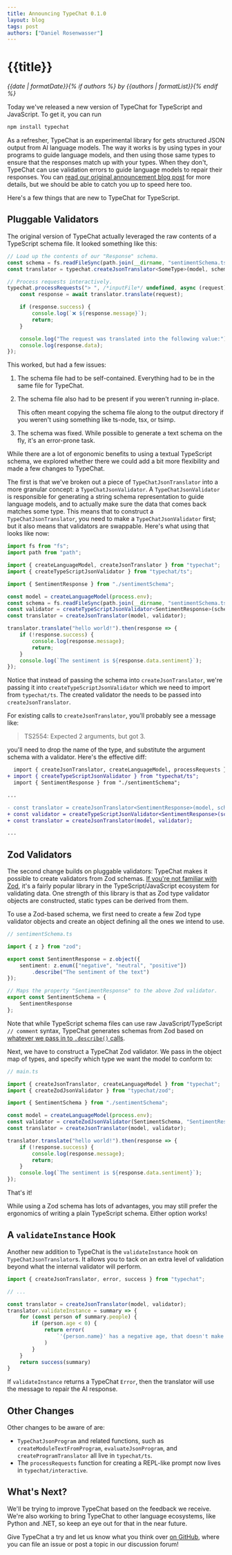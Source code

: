 ```yaml
---
title: Announcing TypeChat 0.1.0
layout: blog
tags: post
authors: ["Daniel Rosenwasser"]
---
```


# {{title}}

*{{date | formatDate}}{% if authors %} by {{authors | formatList}}{% endif %}*

Today we've released a new version of TypeChat for TypeScript and JavaScript. To get it, you can run

```sh
npm install typechat
```

As a refresher, TypeChat is an experimental library for gets structured JSON output from AI language models.
The way it works is by using types in your programs to guide language models, and then using those same types to ensure that the responses match up with your types.
When they don't, TypeChat can use validation errors to guide language models to repair their responses.
You can [read our original announcement blog post](./introducing-typechat) for more details, but we should be able to catch you up to speed here too.

Here's a few things that are new to TypeChat for TypeScript.

## Pluggable Validators

The original version of TypeChat actually leveraged the raw contents of a TypeScript schema file.
It looked something like this:

```ts
// Load up the contents of our "Response" schema.
const schema = fs.readFileSync(path.join(__dirname, "sentimentSchema.ts"), "utf8");
const translator = typechat.createJsonTranslator<SomeType>(model, schema, "SomeType");

// Process requests interactively.
typechat.processRequests("> ", /*inputFile*/ undefined, async (request) => {
    const response = await translator.translate(request);

    if (response.success) {
        console.log(`❌ ${response.message}`);
        return;
    }

    console.log("The request was translated into the following value:")
    console.log(response.data);
});
```

This worked, but had a few issues:

1. The schema file had to be self-contained. Everything had to be in the same file for TypeChat.
1. The schema file also had to be present if you weren't running in-place.

   This often meant copying the schema file along to the output directory if you weren't using something like ts-node, tsx, or tsimp.

1. The schema was fixed. While possible to generate a text schema on the fly, it's an error-prone task.

While there are a lot of ergonomic benefits to using a textual TypeScript schema, we explored whether there we could add a bit more flexibility and made a few changes to TypeChat.

The first is that we've broken out a piece of `TypeChatJsonTranslator` into a more granular concept: a `TypeChatJsonValidator`.
A `TypeChatJsonValidator` is responsible for generating a string schema representation to guide language models, and to actually make sure the data that comes back matches some type.
This means that to construct a `TypeChatJsonTranslator`, you need to make a `TypeChatJsonValidator` first;
but it also means that validators are swappable.
Here's what using that looks like now:

```ts
import fs from "fs";
import path from "path";

import { createLanguageModel, createJsonTranslator } from "typechat";
import { createTypeScriptJsonValidator } from "typechat/ts";

import { SentimentResponse } from "./sentimentSchema";

const model = createLanguageModel(process.env);
const schema = fs.readFileSync(path.join(__dirname, "sentimentSchema.ts"), "utf8");
const validator = createTypeScriptJsonValidator<SentimentResponse>(schema, "SentimentResponse");
const translator = createJsonTranslator(model, validator);

translator.translate("hello world!").then(response => {
    if (!response.success) {
        console.log(response.message);
        return;
    }
    console.log(`The sentiment is ${response.data.sentiment}`);
});
```

Notice that instead of passing the schema into `createJsonTranslator`, we're passing it into `createTypeScriptJsonValidator` which we need to import from `typechat/ts`.
The created validator the needs to be passed into `createJsonTranslator`.

For existing calls to `createJsonTranslator`, you'll probably see a message like:

> TS2554: Expected 2 arguments, but got 3.

you'll need to drop the name of the type, and substitute the argument schema with a validator.
Here's the effective diff:

```diff
  import { createJsonTranslator, createLanguageModel, processRequests } from "typechat";
+ import { createTypeScriptJsonValidator } from "typechat/ts";
  import { SentimentResponse } from "./sentimentSchema";

...

- const translator = createJsonTranslator<SentimentResponse>(model, schema, "Sentiment")
+ const validator = createTypeScriptJsonValidator<SentimentResponse>(schema, "SentimentResponse");
+ const translator = createJsonTranslator(model, validator);

...
```

## Zod Validators

The second change builds on pluggable validators: TypeChat makes it possible to create validators from Zod schemas.
[If you're not familiar with Zod](https://zod.dev/), it's a fairly popular library in the TypeScript/JavaScript ecosystem for validating data.
One strength of this library is that as Zod type validator objects are constructed, static types can be derived from them.

To use a Zod-based schema, we first need to create a few Zod type validator objects and create an object defining all the ones we intend to use.

```ts
// sentimentSchema.ts

import { z } from "zod";

export const SentimentResponse = z.object({
    sentiment: z.enum(["negative", "neutral", "positive"])
        .describe("The sentiment of the text")
});

// Maps the property "SentimentResponse" to the above Zod validator.
export const SentimentSchema = {
    SentimentResponse
};
```

Note that while TypeScript schema files can use raw JavaScript/TypeScript `// comment` syntax, TypeChat generates schemas from Zod based on [whatever we pass in to `.describe()` calls](https://zod.dev/?id=describe).

Next, we have to construct a TypeChat Zod validator.
We pass in the object map of types, and specify which type we want the model to conform to:

```ts
// main.ts

import { createJsonTranslator, createLanguageModel } from "typechat";
import { createZodJsonValidator } from "typechat/zod";

import { SentimentSchema } from "./sentimentSchema";

const model = createLanguageModel(process.env);
const validator = createZodJsonValidator(SentimentSchema, "SentimentResponse");
const translator = createJsonTranslator(model, validator);

translator.translate("hello world!").then(response => {
    if (!response.success) {
        console.log(response.message);
        return;
    }
    console.log(`The sentiment is ${response.data.sentiment}`);
});
```

That's it!

While using a Zod schema has lots of advantages, you may still prefer the ergonomics of writing a plain TypeScript schema.
Either option works!

## A `validateInstance` Hook

Another new addition to TypeChat is the `validateInstance` hook on `TypeChatJsonTranslator`s.
It allows you to tack on an extra level of validation beyond what the internal validator will perform.

```ts
import { createJsonTranslator, error, success } from "typechat";

// ...

const translator = createJsonTranslator(model, validator);
translator.validateInstance = summary => {
    for (const person of summary.people) {
        if (person.age < 0) {
            return error(
                `'{person.name}' has a negative age, that doesn't make sense.`
            )
        }
    }
    return success(summary)
}
```

If `validateInstance` returns a TypeChat `Error`, then the translator will use the message to repair the AI response.

## Other Changes

Other changes to be aware of are:

* `TypeChatJsonProgram` and related functions, such as `createModuleTextFromProgram`, `evaluateJsonProgram`, and `createProgramTranslator` all live in `typechat/ts`.
* The `processRequests` function for creating a REPL-like prompt now lives in `typechat/interactive`.

## What's Next?

We'll be trying to improve TypeChat based on the feedback we receive.
We're also working to bring TypeChat to other language ecosystems, like Python and .NET, so keep an eye out for that in the near future.

Give TypeChat a try and let us know what you think over [on GitHub](https://github.com/microsoft/TypeChat/), where you can file an issue or post a topic in our discussion forum!

